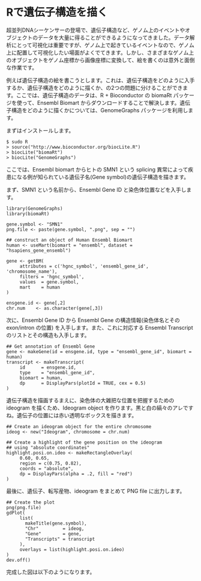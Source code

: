 # Rで遺伝子構造を描く
超並列DNAシーケンサーの登場で、遺伝子構造など、ゲノム上のイベントやオブジェクトのデータを大量に得ることができるようになってきました。データ解析にとって可視化は重要ですが、ゲノム上で起きているイベントなので、ゲノム上に配置して可視化したい場面がよくでてきます。しかし、さまざまなゲノム上のオブジェクトをゲノム座標から画像座標に変換して、絵を書くのは意外と面倒な作業です。

例えば遺伝子構造の絵を書こうとします。これは、遺伝子構造をどのように入手するか、遺伝子構造をどのように描くか、の2つの問題に分けることができます。ここでは、遺伝子構造のデータは、R + Bioconductor の biomaRt パッケージを使って、Ensembl Biomart からダウンロードすることで解決します。遺伝子構造をどのように描くかについては、GenomeGraphs パッケージを利用します。

まずはインストールします。

```
$ sudo R
> source("http://www.bioconductor.org/biocLite.R")
> biocLite("biomaRt")
> biocLite("GenomeGraphs")
```

ここでは、Ensembl biomart からヒトの SMN1 という splicing 異常によって疾患になる例が知られている遺伝子名(Gene symbol)の遺伝子構造を描きます。

まず、SMN1 という名前から、Ensembl Gene ID と染色体位置などを入手します。

```
library(GenomeGraphs)
library(biomaRt)

gene.symbol <- "SMN1"
png.file <- paste(gene.symbol, ".png", sep = "")

## construct an object of Human Ensembl Biomart
human <- useMart(biomart = "ensembl", dataset = "hsapiens_gene_ensembl")

gene <- getBM(
     attributes = c('hgnc_symbol', 'ensembl_gene_id', 'chromosome_name'),
     filters = 'hgnc_symbol',
     values  = gene.symbol,
     mart    = human
)

ensgene.id <- gene[,2]
chr.num    <- as.character(gene[,3])
```

次に、Ensembl Gene ID から Ensembl Gene の構造情報(染色体名とその exon/intron の位置) を入手します。また、これに対応する Ensembl Transcript のリストとその構造も入手します。

```
## Get annotation of Ensembl Gene
gene <- makeGene(id = ensgene.id, type = "ensembl_gene_id", biomart = human)
transcript <- makeTranscript(
     id      = ensgene.id,
     type    = "ensembl_gene_id",
     biomart = human,
     dp      = DisplayPars(plotId = TRUE, cex = 0.5)
)
```

遺伝子構造を描画するまえに、染色体の大雑把な位置を把握するための ideogram を描くため、Ideogram object を作ります。黒と白の縞々のアレですね。遺伝子の位置には赤い透明なボックスを描きます。

```
## Create an ideogram object for the entire chromosome
ideog <- new("Ideogram", chromosome = chr.num)

## Create a highlight of the gene position on the ideogram
## using "absolute coordinates"
highlight.posi.on.ideo <- makeRectangleOverlay(
     0.60, 0.65,
     region = c(0.75, 0.82),
     coords = "absolute",
     dp = DisplayPars(alpha = .2, fill = "red")
)
```

最後に、遺伝子、転写産物、ideogram をまとめて PNG file に出力します。

```
## Create the plot
png(png.file)
gdPlot(
     list(
       makeTitle(gene.symbol),
       "Chr"         = ideog,
       "Gene"        = gene,
       "Transcripts" = transcript
     ),
     overlays = list(highlight.posi.on.ideo)
)
dev.off()
```
完成した図は以下のようになります。